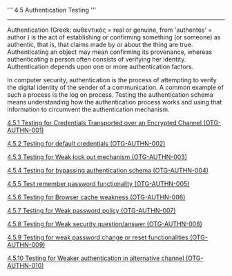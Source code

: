 ''' 4.5 Authentication Testing '''

------------------------------------------------------------------------

Authentication (Greek: αυθεντικός = real or genuine, from 'authentes' = author ) is the act of establishing or confirming something (or someone) as authentic, that is, that claims made by or about the thing are true. Authenticating an object may mean confirming its provenance, whereas authenticating a person often consists of verifying her identity. Authentication depends upon one or more authentication factors.

In computer security, authentication is the process of attempting to verify the digital identity of the sender of a communication. A common example of such a process is the log on process. Testing the authentication schema means understanding how the authentication process works and using that information to circumvent the authentication mechanism.

[4.5.1 Testing for Credentials Transported over an Encrypted Channel (OTG-AUTHN-001)](4.5.1%20Testing%20for%20Credentials%20Transported%20over%20an%20Encrypted%20Channel%20(OTG-AUTHN-001).md)

[4.5.2 Testing for default credentials (OTG-AUTHN-002)](4.5.2%20Testing%20for%20default%20credentials%20(OTG-AUTHN-002).md)

[4.5.3 Testing for Weak lock out mechanism (OTG-AUTHN-003)](4.5.3%20Testing%20for%20Weak%20lock%20out%20mechanism%20(OTG-AUTHN-003).md)

[4.5.4 Testing for bypassing authentication schema (OTG-AUTHN-004)](4.5.4%20Testing%20for%20Bypassing%20Authentication%20Schema%20(OTG-AUTHN-004).md)

[4.5.5 Test remember password functionality (OTG-AUTHN-005)](4.5.5%20Testing%20for%20Vulnerable%20Remember%20Password%20(OTG-AUTHN-005).md)

[4.5.6 Testing for Browser cache weakness (OTG-AUTHN-006)](4.5.6%20Testing%20for%20Browser%20cache%20weakness%20(OTG-AUTHN-006).md)

[4.5.7 Testing for Weak password policy (OTG-AUTHN-007)](4.5.7%20Testing%20for%20Weak%20password%20policy%20(OTG-AUTHN-007).md)

[4.5.8 Testing for Weak security question/answer (OTG-AUTHN-008)](4.5.8%20Testing%20for%20Weak%20security%20question%20answer%20(OTG-AUTHN-008).markdown)

[4.5.9 Testing for weak password change or reset functionalities (OTG-AUTHN-009)](4.5.9%20Testing%20for%20weak%20password%20change%20or%20reset%20functionalities%20(OTG-AUTHN-009).md)

[4.5.10 Testing for Weaker authentication in alternative channel (OTG-AUTHN-010)](4.5.10%20Testing%20for%20Weaker%20authentication%20in%20alternative%20channel%20(OTG-AUTHN-010).md)
